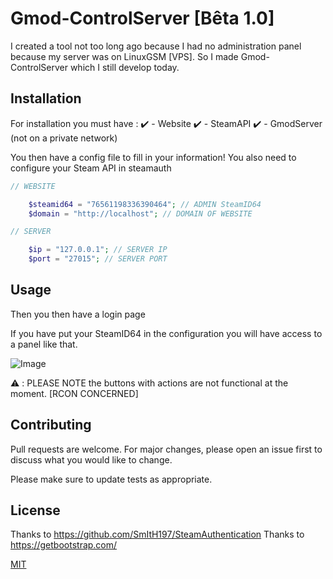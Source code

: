 # Gmod-ControlServer [Bêta 1.0]

I created a tool not too long ago because I had no administration panel because my server was on LinuxGSM [VPS]. So I made Gmod-ControlServer which I still develop today.

## Installation

For installation you must have : 
✔️ - Website
✔️ - SteamAPI
✔️ - GmodServer (not on a private network)


You then have a config file to fill in your information!
You also need to configure your Steam API in steamauth

```php
// WEBSITE

    $steamid64 = "76561198336390464"; // ADMIN SteamID64
    $domain = "http://localhost"; // DOMAIN OF WEBSITE

// SERVER

    $ip = "127.0.0.1"; // SERVER IP
    $port = "27015"; // SERVER PORT
```

## Usage

Then you then have a login page

If you have put your SteamID64 in the configuration you will have access to a panel like that.  

![Image](https://i.imgur.com/HnFOk4o.png)

⚠️ : PLEASE NOTE the buttons with actions are not functional at the moment. [RCON CONCERNED]

## Contributing
Pull requests are welcome. For major changes, please open an issue first to discuss what you would like to change.

Please make sure to update tests as appropriate.

## License

Thanks to https://github.com/SmItH197/SteamAuthentication
Thanks to https://getbootstrap.com/

[MIT](https://choosealicense.com/licenses/mit/)
